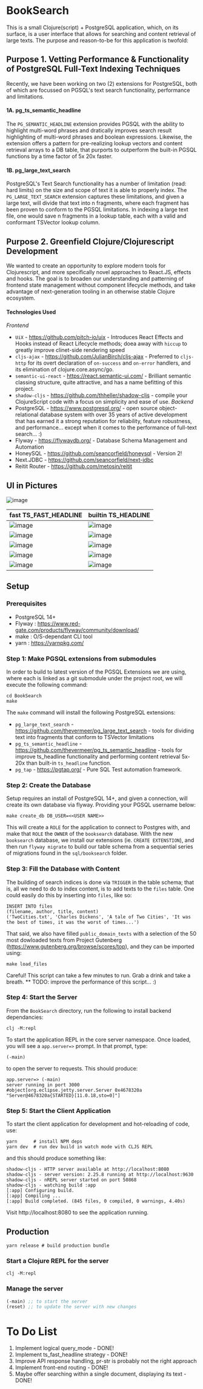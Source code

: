 # BookSearch
This is a small Clojure(script) + PostgreSQL application, which, on its surface, is a user interface that allows for searching and content retrieval of large texts.  The purpose and reason-to-be for this application is twofold:

## Purpose 1. Vetting Performance & Functionality of PostgreSQL Full-Text Indexing Techniques
Recently, we have been working on two (2) extensions for PostgreSQL, both of which are focussed on PGSQL's text search functionality, performance and limitations.
#### 1A. pg_ts_semantic_headline
The `PG_SEMANTIC_HEADLINE` extension provides PGSQL with the ability to highlight multi-word phrases and dratically improves search result highlighting of multi-word phrases and boolean expressions. Likewise, the extension offers a pattern for pre-realizing lookup vectors and content retrieval arrays to a DB table, that purports to outperform the built-in PGSQL functions by a time factor of 5x 20x faster.
#### 1B. pg_large_text_search
PostgreSQL's Text Search functionality has a number of limitation (read: hard limits) on the size and scope of text it is able to properly index. The `PG_LARGE_TEXT_SEARCH` extension captures these limitations, and given a large text, will divide that text into n fragments, where each fragment has been proven to conform to the PGSQL limitations. In indexing a large text file, one would save n fragments in a lookup table, each with a valid and conformant TSVector lookup column.

## Purpose 2. Greenfield Clojure/Clojurescript Development
We wanted to create an opportunity to explore modern tools for Clojurescript, and more specifically novel approaches to React.JS, effects and hooks. The goal is to broaden our understanding and patterning of frontend state management without component lifecycle methods, and take advantage of next-generation tooling in an otherwise stable Clojure ecosystem.
#### Technologies Used
*Frontend*
- `UiX` - https://github.com/pitch-io/uix - Introduces React Effects and Hooks instead of React Lifecycle methods; doea away with `hiccup` to greatly improve clinet-side rendering speed
- `cljs-ajax` - https://github.com/JulianBirch/cljs-ajax - Preferred to `cljs-http` for its overt declaration of `on-success` and `on-error` handlers, and its elimination of clojure.core.async/go.
- `semantic-ui-react` - https://react.semantic-ui.com/ - Brilliant semantic classing structure, quite attractive, and has a name befitting of this project.
- `shadow-cljs` - https://github.com/thheller/shadow-cljs - compile your ClojureScript code with a focus on simplicity and ease of use.
*Backend*
- PostgreSQL - https://www.postgresql.org/ -  open source object-relational database system with over 35 years of active development that has earned it a strong reputation for reliability, feature robustness, and performance... except when it comes to the performance of full-text search... :)
- Flyway - https://flywaydb.org/ - Database Schema Management and Automation
- HoneySQL - https://github.com/seancorfield/honeysql - Version 2! 
- Next.JDBC - https://github.com/seancorfield/next-jdbc
- Reitit Router - https://github.com/metosin/reitit

## UI in Pictures

![image](https://github.com/MatthewDarling/BookSearch/assets/6935998/f01c9331-fad7-40b6-9f9f-59310e4a3ec7)

| fast TS_FAST_HEADLINE |builtin TS_HEADLINE |
| --- | --- |
| ![image](https://github.com/MatthewDarling/BookSearch/assets/6935998/6215ca00-bda1-4ea9-934a-aab068975a4f) |![image](https://github.com/MatthewDarling/BookSearch/assets/6935998/570ec151-95f3-4d63-ac1f-7762f17b333f) |
| ![image](https://github.com/MatthewDarling/BookSearch/assets/6935998/19b1563a-bc05-439f-838a-f446196fc2c4) |![image](https://github.com/MatthewDarling/BookSearch/assets/6935998/bc78a51a-6ade-498e-a403-6b08d9c76c4f) |
| ![image](https://github.com/MatthewDarling/BookSearch/assets/6935998/94297ed6-66c1-4358-9910-ce270a856843) |![image](https://github.com/MatthewDarling/BookSearch/assets/6935998/843e0d53-502a-457d-9b82-5a1dfdf33a9c) |
| ![image](https://github.com/MatthewDarling/BookSearch/assets/6935998/5ecdaabe-7069-40f4-b71e-2c3505e9a1b3) |![image](https://github.com/MatthewDarling/BookSearch/assets/6935998/601adf6b-c833-4de0-93e8-48b51f299c4a) |
| ![image](https://github.com/MatthewDarling/BookSearch/assets/6935998/14fd9ead-8fcc-4ffe-9468-cc98fec69e31) |![image](https://github.com/MatthewDarling/BookSearch/assets/6935998/046d9502-4bff-45bf-80c4-405eeb272433) |



## Setup
### Prerequisites
- PostgreSQL 14+
- Flyway : https://www.red-gate.com/products/flyway/community/download/
- make : O/S-dependant CLI tool
- yarn : https://yarnpkg.com/
  
### Step 1: Make PGSQL extensions from submodules
In order to build to latest version of the PGSQL Extensions we are using, where each is linked as a git submodule under the project root, we will execute the following command:
```
cd BookSearch
make
```
The `make` command will install the following PostgreSQL extensions:
- `pg_large_text_search` - https://github.com/thevermeer/pg_large_text_search - tools for dividing text into fragments that conform to TSVector limitations
- `pg_ts_semantic_headline` - https://github.com/thevermeer/pg_ts_semantic_headline - tools for improve ts_headline functionality and performing content retrieval 5x-20x than built-in `ts_headline` function.
- `pg_tap` - https://pgtap.org/ - Pure SQL Test automation framework.

### Step 2: Create the Database
Setup requires an install of PostgreSQL 14+, and given a connection, will create its own database via flyway. Providing your PGSQL username below:
```shell
make create_db DB_USER=<<USER NAME>>
```
This will create a `ROLE` for the application to connect to Postgres with, and make that `ROLE` the `OWNER` of the `booksearch` database. With the new `booksearch` database, we install our extensions (ie. `CREATE EXTENSTION`), and then run `flyway migrate` to build our table schema from a sequential series of migrations found in the `sql/booksearch` folder.

### Step 3: Fill the Database with Content
The building of search indices is done via `TRIGGER` in the table schema; that is, all we need to do to index content, is to add texts to the `files` table. One could easily do this by inserting into `files`, like so:
```
INSERT INTO files
(filename, author, title, content)
('TwoCities.txt', 'Charles Dickens', 'A tale of Two Cities', 'It was the best of times, it was the worst of times...')
```
That said, we also have filled `public_domain_texts` with a selection of the 50 most dowloaded texts from Project Gutenberg (https://www.gutenberg.org/browse/scores/top), and they can be imported using:
```
make load_files
```
Careful! This script can take a few minutes to run. Grab a drink and take a breath.
** TODO: improve the performance of this script... :)

### Step 4: Start the Server
From the `BookSearch` directory, run the following to install backend dependancies:
```
clj -M:repl
```
To start the application REPL in the core server namespace. Once loaded, you will see a `app.server=>` prompt. In that prompt, type:
```
(-main)
```
to open the server to requests. This should produce:
```
app.server=> (-main)
server running in port 3000
#object[org.eclipse.jetty.server.Server 0x4678320a "Server@4678320a{STARTED}[11.0.18,sto=0]"]
```

### Step 5: Start the Client Application
To start the client application for development and hot-reloading of code, use:
```shell
yarn      # install NPM deps
yarn dev  # run dev build in watch mode with CLJS REPL
```
and this should produce something like:
```
shadow-cljs - HTTP server available at http://localhost:8080
shadow-cljs - server version: 2.25.8 running at http://localhost:9630
shadow-cljs - nREPL server started on port 50868
shadow-cljs - watching build :app
[:app] Configuring build.
[:app] Compiling ...
[:app] Build completed. (845 files, 0 compiled, 0 warnings, 4.40s)
```
Visit http://localhost:8080 to see the application running.


## Production
```shell
yarn release # build production bundle
```

### Start a Clojure REPL for the server
```
clj -M:repl
```

### Manage the server

``` clojure
(-main) ;; to start the server
(reset) ;; to update the server with new changes
```

# To Do List

1. Implement logical query_mode - DONE!
2. Implement ts_fast_headline strategy - DONE!
3. Improve API response handling, pr-str is probably not the right approach
4. Implement front-end routing - DONE!
5. Maybe offer searching within a single document, displaying its text - DONE!
